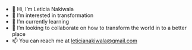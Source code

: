 - 👋 Hi, I’m Leticia Nakiwala 
- 👀 I’m interested in transformation
- 🌱 I’m currently learning 
- 💞️ I’m looking to collaborate on how to transform the world in to a better place
- 📫 You can reach me at leticianakiwala@gmail.com

<!---
leticianakiwala/leticianakiwala is a ✨ special ✨ repository because its `README.md` (this file) appears on your GitHub profile.
You can click the Preview link to take a look at your changes.
--->
